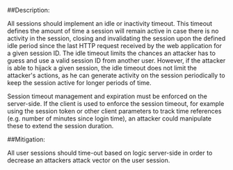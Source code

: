 ##Description:

All sessions should implement an idle or inactivity timeout.
This timeout defines the amount of time a session will remain active in case there is no
activity in the session, closing and invalidating the session upon the defined idle period
since the last HTTP request received by the web application for a given session ID.
The idle timeout limits the chances an attacker has to guess and use a valid session ID
from another user. However, if the attacker is able to hijack a given session,
the idle timeout does not limit the attacker's actions, as he can generate activity on
the session periodically to keep the session active for longer periods of time.

Session timeout management and expiration must be enforced on the server-side. If the client is
used to enforce the session timeout, for example using the session token or other client
parameters to track time references (e.g. number of minutes since login time), an attacker
could manipulate these to extend the session duration.

##Mitigation:

All user sessions should time-out based on logic server-side in order to decrease an
attackers attack vector on the user session.
